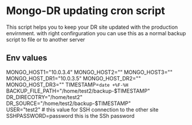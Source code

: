 # Mongo-DR updating cron script

This script helps you to keep your DR site updated with the production envirnment. 
with right confirguration you can use this as a normal backup script to file or to another server



## Env values 
MONGO_HOST1="10.0.3.4"
MONGO_HOST2=""
MONGO_HOST3=""
MONGO_HOST_DR1="10.0.3.5"
MONGO_HOST_DR2=""
MONGO_HOST_DR3=""
TIMESTAMP=`date +%F-%H`
BACKUP_FILE_PATH="/home/test2/backup-$TIMESTAMP"   
DR_DIRECOTRY="/home/test2"  
DR_SOURCE="/home/test2/backup-$TIMESTAMP"   
USER="test2"   # this value for SSH connection to the other site 
SSHPASSWORD=password  this is the SSh password  
